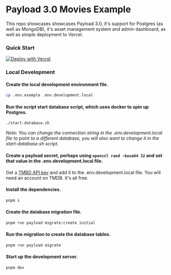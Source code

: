 # Payload 3.0 Movies Example

This repo showcases showcases Payload 3.0, it's support for Postgres (as well as MongoDB), it's asset management system and admin dashboard, as well as simple deployment to Vercel.

### Quick Start

[![Deploy with Vercel](https://vercel.com/button)](https://vercel.com/new/clone?repository-url=https%3A%2F%2Fgithub.com%2Fjherr%2Fpayload-3.0-movies&project-name=our-favorite-movies&env=PAYLOAD_SECRET,TMDB_API_KEY&build-command=pnpm%20run%20ci&stores=%5B%7B%22type%22%3A%22postgres%22%7D%2C%7B%22type%22%3A%22blob%22%7D%5D)

### Local Development

#### Create the local development environment file.

```bash
cp .env.example .env.development.local
```

#### Run the script start database script, which uses docker to spin up Postgres.

```bash
./start-database.sh
```

_Note: You can change the connection string in the .env.development.local file to point to a different database, you will also want to change it in the start-database.sh script._

#### Create a payload secret, perhaps using `openssl rand -base64 32` and set that value in the .env.development.local file.

Get a [TMBD API key](https://www.themoviedb.org/settings/api) and add it to the .env.development.local file. You will need an account on TMDB. It's all free.

#### Install the dependencies.

```bash
pnpm i
```

#### Create the database migration file.

```bash
pnpm run payload migrate:create initial
```

#### Run the migration to create the database tables.

```bash
pnpm run payload migrate
```

#### Start up the development server.

```bash
pnpm dev
```
